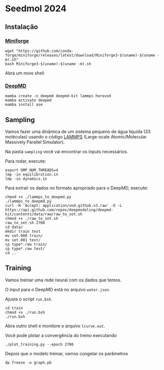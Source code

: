 # Seedmol 2024

## Instalação

### [Miniforge](https://github.com/conda-forge/miniforge)

```
wget "https://github.com/conda-forge/miniforge/releases/latest/download/Miniforge3-$(uname)-$(uname -m).sh"
bash Miniforge3-$(uname)-$(uname -m).sh
```
Abra um novo shell

### [DeepMD](https://docs.deepmodeling.com/projects/deepmd/en/r2/install/easy-install.html#install-with-conda)

```
mamba create -n deepmd deepmd-kit lammps horovod
mamba activate deepmd
mamba install ase
```

## Sampling

Vamos fazer uma dinâmica de um sistema pequeno de água líquida (33 moléculas) usando o código [LAMMPS](https://docs.lammps.org/Manual.html) (Large-scale Atomic/Molecular Massively Parallel Simulator).

Na pasta ```sampling``` você vai encontrar os inputs necessários.

Para rodar, execute:
```
export OMP_NUM_THREADS=4
lmp -in equilibration.in
lmp -in dynamics.in
```

Para extrair os dados no formato apropriado para o DeepMD, execute:
```
chmod +x ./lammps_to_deepmd.py
./lammps_to_deepmd.py
curl -H 'Accept: application/vnd.github.v3.raw' -O -L https://api.github.com/repos/deepmodeling/deepmd-kit/contents/data/raw/raw_to_set.sh
chmod +x ./raw_to_set.sh
raw_to_set.sh 2700
cd data/
mkdir train test
mv set.000 train/
mv set.001 test/
cp type*.raw train/
cp type*.raw test/
cd ..
```

## Training

Vamos treinar uma rede neural com os dados que temos.

O input para o DeepMD está no arquivo ```water.json```.

Ajuste o script ```run.bsh```.

```
cd train
chmod +x ./run.bsh
./run.bsh
```

Abra outro shell e monitore o arquivo ```lcurve.out```.

Você pode plotar a convergência do treino executando
```
./plot_training.py --epoch 2700
```

Depois que o modelo treinar, vamos congelar os parâmetros
```
dp freeze -o graph.pb
```

